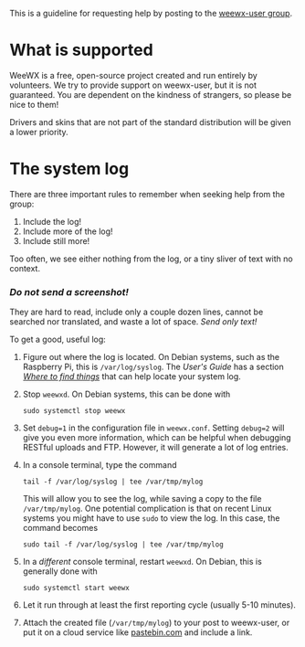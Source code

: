 This is a guideline for requesting help by posting to the [weewx-user group](https://groups.google.com/forum/#!forum/weewx-user).

# What is supported

WeeWX is a free, open-source project created and run entirely by volunteers. We try
to provide support on weewx-user, but it is not guaranteed. You are dependent
on the kindness of strangers, so please be nice to them!

Drivers and skins that are not part of the standard distribution will be given a 
lower priority.

# The system log

There are three important rules to remember when seeking help from the group:

1. Include the log!
2. Include more of the log!
3. Include still more!

Too often, we see either nothing from the log, or a tiny sliver of text with no context. 

### _**Do not send a screenshot!**_

They are hard to read, include only a couple dozen lines, cannot be searched nor
translated, and waste a lot of space. _Send only text!_

To get a good, useful log:

1. Figure out where the log is located. On Debian systems, such as the Raspberry Pi,
   this is `/var/log/syslog`. The *User's Guide* has a section [*Where to find
   things*](http://weewx.com/docs/usersguide.htm#Where_to_find_things) that can
   help locate your system log.

2. Stop `weewxd`. On Debian systems, this can be done with

       sudo systemctl stop weewx
 
3. Set `debug=1` in the configuration file in `weewx.conf`. Setting `debug=2`
   will give you even more information, which can be helpful when debugging
   RESTful uploads and FTP. However, it will generate a lot of log entries.
 
4. In a console terminal, type the command 

       tail -f /var/log/syslog | tee /var/tmp/mylog

   This will allow you to see the log, while saving a copy to the file
   `/var/tmp/mylog`. One potential complication is that on recent Linux systems
   you might have to use `sudo` to view the log. In this case, the command
   becomes

       sudo tail -f /var/log/syslog | tee /var/tmp/mylog
 
5. In a _different_ console terminal, restart `weewxd`. On Debian, this is 
   generally done with 

       sudo systemctl start weewx
 
6. Let it run through at least the first reporting cycle (usually 5-10 minutes).
 
7. Attach the created file (`/var/tmp/mylog`) to your post to weewx-user, or put
   it on a cloud service like [pastebin.com](http://pastebin.com/) and include a
   link.
